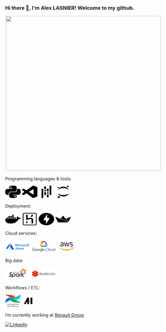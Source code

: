 ### Hi there 👋, I'm Alex LASNIER! Welcome to my github.

<div id="header" align="center">
  <img src="https://uploads-ssl.webflow.com/5c19100c2b50073e6ee69da1/60d35967a853a1b14851703b_All%20the%20data%20(1).gif" width="500" height="500"/>
</div>

Programming languages & tools:

<img src='src/python.svg' width="50" height="40"> <img src='src/visualstudiocode.svg' width="50" height="40"> <img src='src/pandas.svg' width="50" height="40"> <img src='src/jupyter.svg' width="50" height="40">
 
Deployment:

<img src='src/docker.svg' width="50" height="40"> <img src='src/heroku.svg' width="50" height="40"> <img src='src/fastapi.svg' width="50" height="40"> <img src='src/streamlit.svg' width="50" height="40">

Cloud services:

<img src='src/azure.svg' height="40"> <img src='src/gcp.svg' height="40"> <img src='src/aws.svg' height="40">


Big data: 

<img src='src/spark.svg' height="40"> <img src='src/databricks.svg' height="40"> 

Workflows / ETL:

<img src='src/airflow.svg' width="50" height="40"> <img src='src/mage.png' height="40">



I’m currently working at [Renault Group](https://www.renaultgroup.com/)

[![Linkedin](https://img.shields.io/badge/LinkedIn-0077B5?style=for-the-badge&logo=linkedin&logoColor=white)](https://www.linkedin.com/in/alex-lasnier/)


<!--
**alasnier/alasnier** is a ✨ _special_ ✨ repository because its `README.md` (this file) appears on your GitHub profile.

Here are some ideas to get you started:

- 🔭 I’m currently working on ...
- 🌱 I’m currently learning ...
- 👯 I’m looking to collaborate on ...
- 🤔 I’m looking for help with ...
- 💬 Ask me about ...
- 📫 How to reach me: ...
- 😄 Pronouns: ...
- ⚡ Fun fact: ...
-->
